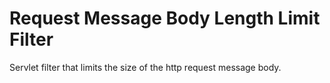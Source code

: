 # Request Message Body Length Limit Filter

Servlet filter that limits the size of the http request message body.
